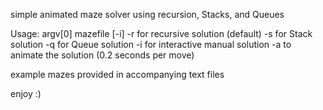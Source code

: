 simple animated maze solver using recursion, Stacks, and Queues

Usage: argv[0] mazefile [-i]
 -r for recursive solution (default)
 -s for Stack solution
 -q for Queue solution
 -i for interactive manual solution
 -a to animate the solution (0.2 seconds per move)
 
 example mazes provided in accompanying text files

enjoy :)
